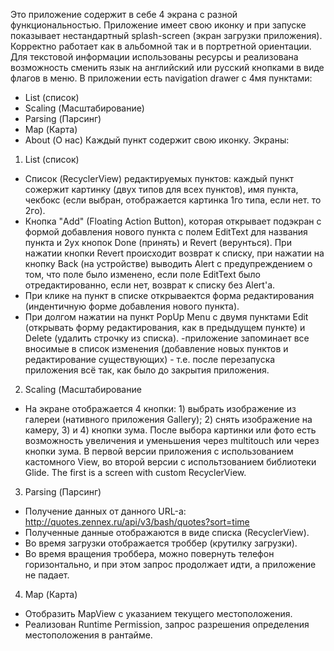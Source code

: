 Это приложение содержит в себе 4 экрана с разной функциональностью.
Приложение имеет свою иконку и при запуске показывает нестандартный splash-screen (экран загрузки приложения).
Корректно работает как в альбомной так и в портретной ориентации.
Для текстовой информации использованы ресурсы и реализована возможность
сменить язык на английский или русский кнопками в виде флагов в меню.
В приложении есть navigation drawer с 4мя пунктами:
- List (список)
- Scaling (Масштабирование)
- Parsing (Парсинг)
- Map (Карта)
- About (О нас)
Каждый пункт содержит свою иконку.
Экраны: 
1. List (список)
- Список (RecyclerView) редактируемых пунктов: каждый пункт сожержит
картинку (двух типов для всех пунктов), имя пункта, чекбокс 
(если выбран, отображается картинка 1го типа, если нет. то 2го).
- Кнопка "Add" (Floating Action Button), которая открывает подэкран с формой добавления 
нового пункта с полем EditText для названия пункта и 2ух кнопок Done 
(принять) и Revert (верунться). При нажатии кнопки Revert происходит 
возврат к списку, при нажатии на кнопку Back (на устройстве) выводить 
Alert с предупреждением о том, что поле было изменено, если поле EditText было 
отредактированно, если нет, возврат к списку без Alert'a.
- При клике на пункт в списке открываектся форма редактирования 
(индентичную форме добавления нового пункта).
- При долгом нажатии на пункт PopUp Menu с двумя пунктами Edit 
(открывать форму редактирования, как в предыдущем пункте) и Delete 
(удалить строчку из списка).
-приложение запоминает все вносимые в список изменения 
(добавление новых пунктов и редактирование существующих) - т.е. после 
перезапуска приложения всё так, как было до закрытия приложения.

2. Scaling (Масштабирование
- На экране отображается 4 кнопки: 1) выбрать изображение из 
галереи (нативного приложения Gallery); 2) снять изображение на камеру, 3) и 4)
кнопки зума.
После выбора картинки или фото есть возможность увеличения и уменьшения 
через multitouch или через кнопки зума. В первой версии приложения с использованием
кастомного View, во второй версии с испольтзованием библиотеки Glide. 
 The first is a screen with custom RecyclerView.
 
 3. Parsing (Парсинг)
 - Получение данных от данного URL-а: 
http://quotes.zennex.ru/api/v3/bash/quotes?sort=time
- Полученные данные отображаются в виде списка (RecyclerView).
- Во время загрузки отображается троббер (крутилку загрузки).
- Во время вращения троббера, можно повернуть телефон горизонтально,
  и при этом запрос продолжает идти, а приложение не падает.
  
 4. Map (Карта)
- Отобразить MapView с указанием текущего местоположения.
- Реализован Runtime Permission, запрос разрешения определения местоположения в рантайме.
